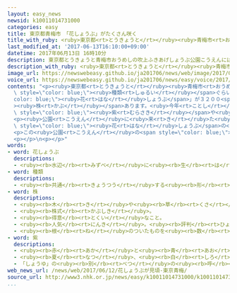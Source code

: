 ```yaml
---
layout: easy_news
newsid: k10011014731000
categories: easy
title: 東京都青梅市　「花しょうぶ」がたくさん咲く
title_with_ruby: <ruby>東京都<rt>とうきょうと</rt></ruby><ruby>青梅市<rt>おうめし</rt></ruby>　「<ruby>花<rt>はな</rt></ruby>しょうぶ」がたくさん<ruby>咲<rt>さ</rt></ruby>く
last_modified_at: '2017-06-13T16:10:00+09:00'
datetime: 2017年06月13日 16時10分
description: 東京都とうきょうと青梅市おうめしの吹上ふきあげしょうぶ公園こうえんには、２４０種類しゅるいぐらいの「花はなしょうぶ」が３２００株かぶあります。
description_with_ruby: <ruby>東京都<rt>とうきょうと</rt></ruby><ruby>青梅市<rt>おうめし</rt></ruby>の<ruby>吹上<rt>ふきあげ</rt></ruby>しょうぶ<ruby>公園<rt>こうえん</rt></ruby>には、２４０<ruby>種類<rt>しゅるい</rt></ruby>ぐらいの「<ruby>花<rt>はな</rt></ruby>しょうぶ」が３２００<ruby>株<rt>かぶ</rt></ruby>あります。
image_url: https://newswebeasy.github.io/ja201706/news/web/image/2017/06/13/k10011014731000.jpg
voice_url: https://newswebeasy.github.io/ja201706/news/easy/voice/2017/06/13/k10011014731000.mp3
contents: "<p><ruby>東京都<rt>とうきょうと</rt></ruby><ruby>青梅市<rt>おうめし</rt></ruby>の<ruby>吹上<rt>ふきあげ</rt></ruby>しょうぶ<ruby>公園<rt>こうえん</rt></ruby>には、２４０<span\
  \ style=\"color: blue;\"><ruby>種類<rt>しゅるい</rt></ruby></span>ぐらいの「<span style=\"\
  color: blue;\"><ruby>花<rt>はな</rt></ruby>しょうぶ</span>」が３２００<span style=\"color: blue;\"\
  ><ruby>株<rt>かぶ</rt></ruby></span>あります。<ruby>今年<rt>ことし</rt></ruby>は５<ruby>月<rt>がつ</rt></ruby>の<ruby>終<rt>お</rt></ruby>わりごろから<ruby>花<rt>はな</rt></ruby>が<ruby>咲<rt>さ</rt></ruby>き<ruby>始<rt>はじ</rt></ruby>めました。<ruby>今<rt>いま</rt></ruby>、<span\
  \ style=\"color: blue;\"><ruby>紫<rt>むらさき</rt></ruby></span>や<ruby>白<rt>しろ</rt></ruby>や<ruby>黄色<rt>きいろ</rt></ruby>などのたくさんの<ruby>花<rt>はな</rt></ruby>が<ruby>咲<rt>さ</rt></ruby>いています。</p>\n\
  <p><ruby>公園<rt>こうえん</rt></ruby>に<ruby>来<rt>き</rt></ruby>た<ruby>人<rt>ひと</rt></ruby>たちは、<span\
  \ style=\"color: blue;\"><ruby>花<rt>はな</rt></ruby>しょうぶ</span>の<ruby>写真<rt>しゃしん</rt></ruby>を<ruby>撮<rt>と</rt></ruby>ったり、<ruby>絵<rt>え</rt></ruby>をかいたりしていました。<ruby>絵<rt>え</rt></ruby>をかいていた<ruby>女性<rt>じょせい</rt></ruby>は「この<ruby>美<rt>うつく</rt></ruby>しさを<ruby>絵<rt>え</rt></ruby>にするのは<ruby>難<rt>むずか</rt></ruby>しいです」と<ruby>話<rt>はな</rt></ruby>していました。</p>\n\
  <p>この<ruby>公園<rt>こうえん</rt></ruby>の<span style=\"color: blue;\"><ruby>花<rt>はな</rt></ruby>しょうぶ</span>は、６<ruby>月<rt>がつ</rt></ruby>２５<ruby>日<rt>にち</rt></ruby>ごろまで<ruby>楽<rt>たの</rt></ruby>しむことができます。</p>\n\
  <p></p>\n<p></p>"
words:
- word: 花しょうぶ
  descriptions:
  - <ruby><rb>水辺</rb><rt>みずべ</rt></ruby>に<ruby><rb>生</rb><rt>は</rt></ruby>える<ruby><rb>草花</rb><rt>くさばな</rt></ruby>。<ruby><rb>葉</rb><rt>は</rt></ruby>はアヤメに<ruby><rb>似</rb><rt>に</rt></ruby>て<ruby><rb>細長</rb><rt>ほそなが</rt></ruby>い。<ruby><rb>夏</rb><rt>なつ</rt></ruby>の<ruby><rb>初</rb><rt>はじ</rt></ruby>め、むらさきや<ruby><rb>白</rb><rt>しろ</rt></ruby>などの<ruby><rb>花</rb><rt>はな</rt></ruby>が<ruby><rb>咲</rb><rt>さ</rt></ruby>く。
- word: 種類
  descriptions:
  - <ruby><rb>共通</rb><rt>きょうつう</rt></ruby>する<ruby><rb>形</rb><rt>かたち</rt></ruby>や<ruby><rb>性質</rb><rt>せいしつ</rt></ruby>によって<ruby><rb>分</rb><rt>わ</rt></ruby>けたもの。
- word: 株
  descriptions:
  - <ruby><rb>木</rb><rt>き</rt></ruby>や<ruby><rb>草</rb><rt>くさ</rt></ruby>の<ruby><rb>根</rb><rt>ね</rt></ruby>もと。
  - <ruby><rb>株式</rb><rt>かぶしき</rt></ruby>。
  - <ruby><rb>得意</rb><rt>とくい</rt></ruby>なこと。
  - <ruby><rb>人気</rb><rt>にんき</rt></ruby>。<ruby><rb>評判</rb><rt>ひょうばん</rt></ruby>。
  - <ruby><rb>根</rb><rt>ね</rt></ruby>のついたものを<ruby><rb>数</rb><rt>かぞ</rt></ruby>えることば。
- word: 紫
  descriptions:
  - <ruby><rb>赤</rb><rt>あか</rt></ruby>と<ruby><rb>青</rb><rt>あお</rt></ruby>の<ruby><rb>混</rb><rt>ま</rt></ruby>じった<ruby><rb>色</rb><rt>いろ</rt></ruby>。
  - <ruby><rb>夏</rb><rt>なつ</rt></ruby>、<ruby><rb>白</rb><rt>しろ</rt></ruby>い<ruby><rb>小花</rb><rt>こばな</rt></ruby>をつける<ruby><rb>草</rb><rt>くさ</rt></ruby>。<ruby><rb>根</rb><rt>ね</rt></ruby>からむらさき<ruby><rb>色</rb><rt>いろ</rt></ruby>の<ruby><rb>染料</rb><rt>せんりょう</rt></ruby>をとる。
  - 「しょうゆ」の<ruby><rb>別</rb><rt>べつ</rt></ruby>の<ruby><rb>呼</rb><rt>よ</rt></ruby>び<ruby><rb>方</rb><rt>かた</rt></ruby>。
web_news_url: /news/web/2017/06/12/花しょうぶが見頃-東京青梅/
source_url: http://www3.nhk.or.jp/news/easy/k10011014731000/k10011014731000.html
...
```

